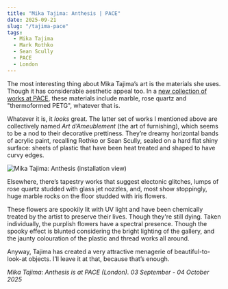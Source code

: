 ```yaml
---
title: "Mika Tajima: Anthesis | PACE"
date: 2025-09-21
slug: "/tajima-pace"
tags:
  - Mika Tajima
  - Mark Rothko
  - Sean Scully
  - PACE
  - London
---
```


The most interesting thing about Mika Tajima’s art is the materials she uses. Though it has considerable aesthetic appeal too. In a [new collection of works at PACE](https://www.pacegallery.com/exhibitions/mika-tajima-anthesis/), these materials include marble, rose quartz and "thermoformed PETG", whatever that is.

Whatever it is, it _looks_ great. The latter set of works I mentioned above are collectively named _Art d’Ameublement_ (the art of furnishing), which seems to be a nod to their decorative prettiness. They’re dreamy horizontal bands of acrylic paint, recalling Rothko or Sean Scully, sealed on a hard flat shiny surface: sheets of plastic that have been heat treated and shaped to have curvy edges.

![Mika Tajima: Anthesis (installation view)](/tajima-pace-1.jpeg)

Elsewhere, there’s tapestry works that suggest electonic glitches, lumps of rose quartz studded with glass jet nozzles, and, most show stoppingly, huge marble rocks on the floor studded with iris flowers.

These flowers are spookily lit with UV light and have been chemically treated by the artist to preserve their lives. Though they're still dying. Taken individually, the purplish flowers have a spectral presence. Though the spooky effect is blunted considering the bright lighting of the gallery, and the jaunty colouration of the plastic and thread works all around.

Anyway, Tajima has created a very attractive menagerie of beautiful-to-look-at objects. I’ll leave it at that, because that’s enough.

_Mika Tajima: Anthesis is at PACE (London). 03 September - 04 October 2025_
